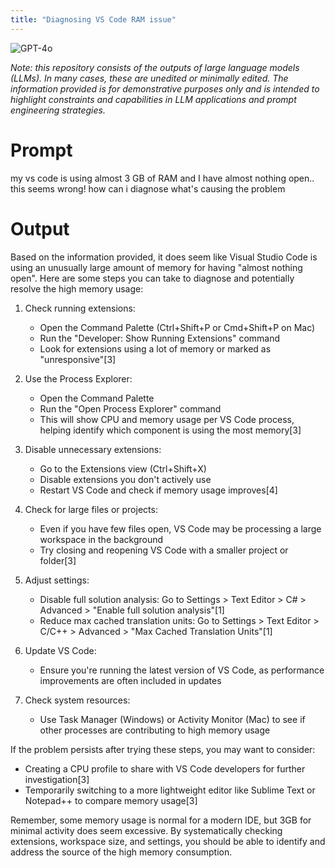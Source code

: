 ```yaml
---
title: "Diagnosing VS Code RAM issue"
---
```

![GPT-4o](https://img.shields.io/badge/GPT--4o-3333FF?style=for-the-badge&logo=openai&logoColor=white)



*Note: this repository consists of the outputs of large language models (LLMs). In many cases, these are unedited or minimally edited. The information provided is for demonstrative purposes only and is intended to highlight constraints and capabilities in LLM applications and prompt engineering strategies.*


# Prompt

my vs code is using almost 3 GB of RAM and I have almost nothing open.. this seems wrong! how can i diagnose what's causing the problem

# Output

Based on the information provided, it does seem like Visual Studio Code is using an unusually large amount of memory for having "almost nothing open". Here are some steps you can take to diagnose and potentially resolve the high memory usage:

1. Check running extensions:
   - Open the Command Palette (Ctrl+Shift+P or Cmd+Shift+P on Mac)
   - Run the "Developer: Show Running Extensions" command
   - Look for extensions using a lot of memory or marked as "unresponsive"[3]

2. Use the Process Explorer:
   - Open the Command Palette
   - Run the "Open Process Explorer" command
   - This will show CPU and memory usage per VS Code process, helping identify which component is using the most memory[3]

3. Disable unnecessary extensions:
   - Go to the Extensions view (Ctrl+Shift+X)
   - Disable extensions you don't actively use
   - Restart VS Code and check if memory usage improves[4]

4. Check for large files or projects:
   - Even if you have few files open, VS Code may be processing a large workspace in the background
   - Try closing and reopening VS Code with a smaller project or folder[3]

5. Adjust settings:
   - Disable full solution analysis:
     Go to Settings > Text Editor > C# > Advanced > "Enable full solution analysis"[1]
   - Reduce max cached translation units:
     Go to Settings > Text Editor > C/C++ > Advanced > "Max Cached Translation Units"[1]

6. Update VS Code:
   - Ensure you're running the latest version of VS Code, as performance improvements are often included in updates

7. Check system resources:
   - Use Task Manager (Windows) or Activity Monitor (Mac) to see if other processes are contributing to high memory usage

If the problem persists after trying these steps, you may want to consider:

- Creating a CPU profile to share with VS Code developers for further investigation[3]
- Temporarily switching to a more lightweight editor like Sublime Text or Notepad++ to compare memory usage[3]

Remember, some memory usage is normal for a modern IDE, but 3GB for minimal activity does seem excessive. By systematically checking extensions, workspace size, and settings, you should be able to identify and address the source of the high memory consumption.

 